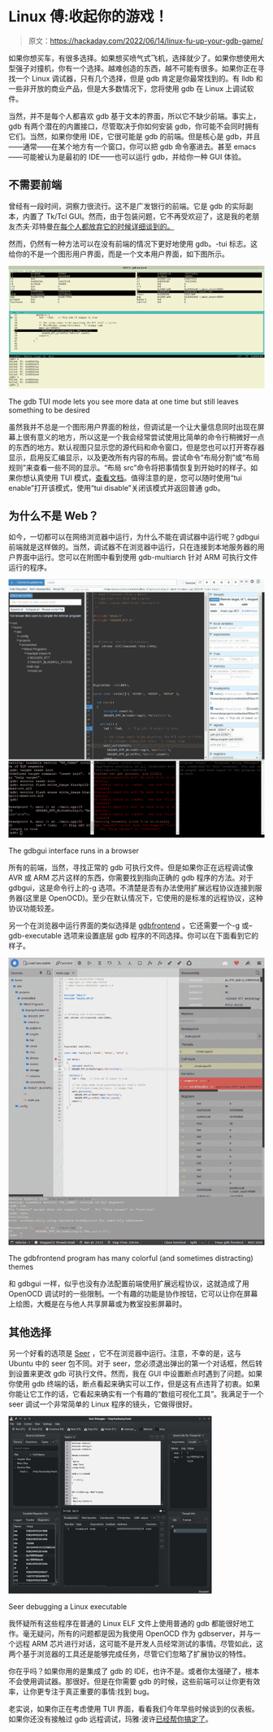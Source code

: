 # Linux 傅:收起你的游戏！

> 原文：<https://hackaday.com/2022/06/14/linux-fu-up-your-gdb-game/>

如果你想买车，有很多选择。如果想买喷气式飞机，选择就少了。如果你想使用大型强子对撞机，你有一个选择。越难创造的东西，越不可能有很多。如果你正在寻找一个 Linux 调试器，只有几个选择，但是 gdb 肯定是你最常找到的。有 lldb 和一些非开放的商业产品，但是大多数情况下，您将使用 gdb 在 Linux 上调试软件。

当然，并不是每个人都喜欢 gdb 基于文本的界面，所以它不缺少前端。事实上，gdb 有两个潜在的内置接口，尽管取决于你如何安装 gdb，你可能不会同时拥有它们。当然，如果你使用 IDE，它很可能是 gdb 的前端。但是核心是 gdb，并且——通常——在某个地方有一个窗口，你可以把 gdb 命令塞进去。甚至 emacs——可能被认为是最初的 IDE——也可以运行 gdb，并给你一种 GUI 体验。

## 不需要前端

曾经有一段时间，洞察力很流行。这不是广发银行的前端。它是 gdb 的实际副本，内置了 Tk/Tcl GUI。然而，由于包装问题，它不再受欢迎了，这是我的老朋友杰夫·邓特曼[在每个人都放弃它的时候详细谈到的。](https://www.contrapositivediary.com/?p=1396)

然而，仍然有一种方法可以在没有前端的情况下更好地使用 gdb。-tui 标志。这给你的不是一个图形用户界面，而是一个文本用户界面，如下图所示。

![](img/db3f800fc2d0277dbc167e5a50db7b44.png)

The gdb TUI mode lets you see more data at one time but still leaves something to be desired

虽然我并不总是一个图形用户界面的粉丝，但调试是一个让大量信息同时出现在屏幕上很有意义的地方，所以这是一个我会经常尝试使用比简单的命令行稍微好一点的东西的地方。默认视图只显示您的源代码和命令窗口，但是您也可以打开寄存器显示，启用反汇编显示，以及更改所有内容的布局。尝试命令“布局分割”或“布局规则”来查看一些不同的显示。“布局 src”命令将把事情恢复到开始时的样子。如果你想认真使用 TUI 模式，[查看文档](https://sourceware.org/gdb/onlinedocs/gdb/TUI-Commands.html)。值得注意的是，您可以随时使用“tui enable”打开该模式，使用“tui disable”关闭该模式并返回普通 gdb。

## 为什么不是 Web？

如今，一切都可以在网络浏览器中运行，为什么不能在调试器中运行呢？gdbgui 前端就是这样做的。当然，调试器不在浏览器中运行，只在连接到本地服务器的用户界面中运行。您可以在附图中看到使用 gdb-multiarch 针对 ARM 可执行文件运行的程序。

![](img/734da75369477ffa7fb2b1e672fbe7ce.png)

The gdbgui interface runs in a browser

所有的前端，当然，寻找正常的 gdb 可执行文件。但是如果你正在远程调试像 AVR 或 ARM 芯片这样的东西，你需要找到指向正确的 gdb 程序的方法。对于 gdbgui，这是命令行上的-g 选项。不清楚是否有办法使用扩展远程协议连接到服务器(这里是 OpenOCD)。至少在默认情况下，它使用的是标准的远程协议，这种协议功能较差。

另一个在浏览器中运行界面的类似选择是 [gdbfrontend](https://github.com/rohanrhu/gdb-frontend) 。它还需要一个-g 或–gdb-executable 选项来设置底层 gdb 程序的不同选择。你可以在下面看到它的样子。

![](img/9eaff7f4b46453495fedd8785ef49576.png)

The gdbfrontend program has many colorful (and sometimes distracting) themes

和 gdbgui 一样，似乎也没有办法配置前端使用扩展远程协议，这就造成了用 OpenOCD 调试时的一些限制。一个有趣的功能是协作按钮，它可以让你在屏幕上绘图，大概是在与他人共享屏幕或为教室投影屏幕时。

## 其他选择

另一个好看的选项是 [Seer](https://github.com/epasveer/seer) ，它不在浏览器中运行。注意，不幸的是，这与 Ubuntu 中的 seer 包不同。对于 seer，您必须退出弹出的第一个对话框，然后转到设置来更改 gdb 可执行文件。然而，我在 GUI 中设置断点时遇到了问题。如果你使用 gdb 终端的话，断点看起来确实可以工作，但是这有点违背了初衷。如果你能让它工作的话，它看起来确实有一个有趣的“数组可视化工具”。我满足于一个 seer 调试一个非常简单的 Linux 程序的镜头，它做得很好。

[![](img/32561cfb64c16c82ef5f6b04f285f5db.png)](https://hackaday.com/wp-content/uploads/2022/06/seer.png)

Seer debugging a Linux executable

我怀疑所有这些程序在普通的 Linux ELF 文件上使用普通的 gdb 都能很好地工作。毫无疑问，所有的问题都是因为我使用 OpenOCD 作为 gdbserver，并与一个远程 ARM 芯片进行对话，这可能不是开发人员经常测试的事情。尽管如此，这两个基于浏览器的工具还是能够完成任务，尽管它们忽略了扩展协议的特性。

你在乎吗？如果你用的是集成了 gdb 的 IDE，也许不是。或者你太强硬了，根本不会使用调试器。那很好。但是在你需要 gdb 的时候，这些前端可以让你更有效率，让你更专注于真正重要的事情:找到 bug。

老实说，如果你正在考虑使用 TUI 界面，看看我们今年早些时候谈到的仪表板。如果你还没有接触过 gdb 远程调试，玛雅·波许[已经帮你搞定了](https://hackaday.com/2020/11/06/local-and-remote-debugging-with-gdb/)。